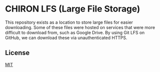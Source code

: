 # CHIRON LFS (Large File Storage)

This repository exists as a location to store large files for easier downloading. Some of these files were hosted on services that were more difficult to download from, such as Google Drive. By using Git LFS on GitHub, we can download these via unauthenticated HTTPS.

## License

[MIT](https://choosealicense.com/licenses/mit/)
